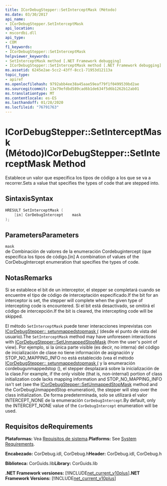 ```yaml
---
title: ICorDebugStepper::SetInterceptMask (Método)
ms.date: 03/30/2017
api_name:
- ICorDebugStepper.SetInterceptMask
api_location:
- mscordbi.dll
api_type:
- COM
f1_keywords:
- ICorDebugStepper::SetInterceptMask
helpviewer_keywords:
- SetInterceptMask method [.NET Framework debugging]
- ICorDebugStepper::SetInterceptMask method [.NET Framework debugging]
ms.assetid: 6245e2ae-5cc2-43ff-8cc1-71953d12113a
topic_type:
- apiref
ms.openlocfilehash: 9792abb4ee38a45aae59eaf79f1f0499539bd2ae
ms.sourcegitcommit: 13e79efdbd589cad6b1de634f5d6b1262b12ab01
ms.translationtype: MT
ms.contentlocale: es-ES
ms.lasthandoff: 01/28/2020
ms.locfileid: "76791763"
---
```

# <a name="icordebugsteppersetinterceptmask-method"></a><span data-ttu-id="32c8f-102">ICorDebugStepper::SetInterceptMask (Método)</span><span class="sxs-lookup"><span data-stu-id="32c8f-102">ICorDebugStepper::SetInterceptMask Method</span></span>
<span data-ttu-id="32c8f-103">Establece un valor que especifica los tipos de código a los que se va a recorrer.</span><span class="sxs-lookup"><span data-stu-id="32c8f-103">Sets a value that specifies the types of code that are stepped into.</span></span>  
  
## <a name="syntax"></a><span data-ttu-id="32c8f-104">Sintaxis</span><span class="sxs-lookup"><span data-stu-id="32c8f-104">Syntax</span></span>  
  
```cpp  
HRESULT SetInterceptMask (  
    [in] CorDebugIntercept    mask  
);  
```  
  
## <a name="parameters"></a><span data-ttu-id="32c8f-105">Parameters</span><span class="sxs-lookup"><span data-stu-id="32c8f-105">Parameters</span></span>  
 `mask`  
 <span data-ttu-id="32c8f-106">de Combinación de valores de la enumeración Cordebugintercept (que especifica los tipos de código.</span><span class="sxs-lookup"><span data-stu-id="32c8f-106">[in] A combination of values of the CorDebugIntercept enumeration that specifies the types of code.</span></span>  
  
## <a name="remarks"></a><span data-ttu-id="32c8f-107">Notas</span><span class="sxs-lookup"><span data-stu-id="32c8f-107">Remarks</span></span>  
 <span data-ttu-id="32c8f-108">Si se establece el bit de un interceptor, el stepper se completará cuando se encuentre el tipo de código de interceptación especificado.</span><span class="sxs-lookup"><span data-stu-id="32c8f-108">If the bit for an interceptor is set, the stepper will complete when the given type of intercepting code is encountered.</span></span> <span data-ttu-id="32c8f-109">Si el bit está desactivado, se omitirá el código de intercepción.</span><span class="sxs-lookup"><span data-stu-id="32c8f-109">If the bit is cleared, the intercepting code will be skipped.</span></span>  
  
 <span data-ttu-id="32c8f-110">El método `SetInterceptMask` puede tener interacciones imprevistas con [ICorDebugStepper:: setunmappedstopmask (](icordebugstepper-setunmappedstopmask-method.md) (desde el punto de vista del usuario).</span><span class="sxs-lookup"><span data-stu-id="32c8f-110">The `SetInterceptMask` method may have unforeseen interactions with [ICorDebugStepper::SetUnmappedStopMask](icordebugstepper-setunmappedstopmask-method.md) (from the user's point of view).</span></span> <span data-ttu-id="32c8f-111">Por ejemplo, si la única parte visible (es decir, no interna) del código de inicialización de clase no tiene información de asignación y STOP_NO_MAPPING_INFO no está establecido (vea el método [ICorDebugStepper:: setunmappedstopmask (](icordebugstepper-setunmappedstopmask-method.md) y la enumeración cordebugunmappedstop (), el stepper desplazará sobre la inicialización de la clase.</span><span class="sxs-lookup"><span data-stu-id="32c8f-111">For example, if the only visible (that is, non-internal) portion of class initialization code lacks mapping information and STOP_NO_MAPPING_INFO isn't set (see the [ICorDebugStepper::SetUnmappedStopMask](icordebugstepper-setunmappedstopmask-method.md) method and the CorDebugUnmappedStop enumeration), the stepper will step over the class initialization.</span></span> <span data-ttu-id="32c8f-112">De forma predeterminada, solo se utilizará el valor INTERCEPT_NONE de la enumeración `CorDebugIntercept`.</span><span class="sxs-lookup"><span data-stu-id="32c8f-112">By default, only the INTERCEPT_NONE value of the `CorDebugIntercept` enumeration will be used.</span></span>  
  
## <a name="requirements"></a><span data-ttu-id="32c8f-113">Requisitos de</span><span class="sxs-lookup"><span data-stu-id="32c8f-113">Requirements</span></span>  
 <span data-ttu-id="32c8f-114">**Plataformas:** Vea [Requisitos de sistema](../../../../docs/framework/get-started/system-requirements.md).</span><span class="sxs-lookup"><span data-stu-id="32c8f-114">**Platforms:** See [System Requirements](../../../../docs/framework/get-started/system-requirements.md).</span></span>  
  
 <span data-ttu-id="32c8f-115">**Encabezado:** CorDebug.idl, CorDebug.h</span><span class="sxs-lookup"><span data-stu-id="32c8f-115">**Header:** CorDebug.idl, CorDebug.h</span></span>  
  
 <span data-ttu-id="32c8f-116">**Biblioteca:** CorGuids.lib</span><span class="sxs-lookup"><span data-stu-id="32c8f-116">**Library:** CorGuids.lib</span></span>  
  
 <span data-ttu-id="32c8f-117">**.NET Framework versiones:** [!INCLUDE[net_current_v10plus](../../../../includes/net-current-v10plus-md.md)]</span><span class="sxs-lookup"><span data-stu-id="32c8f-117">**.NET Framework Versions:** [!INCLUDE[net_current_v10plus](../../../../includes/net-current-v10plus-md.md)]</span></span>
